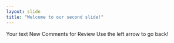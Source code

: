 ```yaml
---
layout: slide
title: "Welcome to our second slide!"
---
```

Your text New Comments for Review
Use the left arrow to go back!
